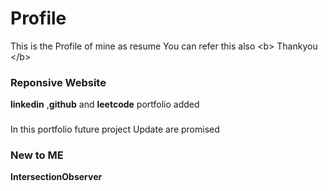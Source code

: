 # Profile
This is the Profile of mine as resume You can refer this also &lt;b> Thankyou &lt;/b>

### Reponsive Website
**linkedin** ,**github** and **leetcode** portfolio added
### 

In this portfolio future project Update are promised 

### New to ME 
**IntersectionObserver** 
